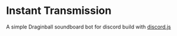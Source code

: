 # Instant Transmission

A simple Draginball soundboard bot for discord build with [discord.js]("https://discord.js.org/#/")